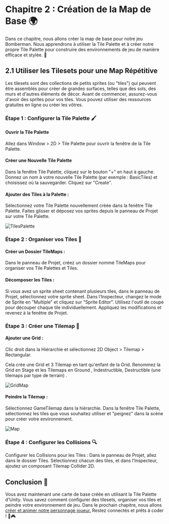 # Chapitre 2 : Création de la Map de Base 🌍
Dans ce chapitre, nous allons créer la map de base pour notre jeu Bomberman. Nous apprendrons à utiliser la Tile Palette et à créer notre propre Tile Palette pour construire des environnements de jeu de manière efficace et stylée. 🚀

## 2.1 Utiliser les Tilesets pour une Map Répétitive

Les tilesets sont des collections de petits sprites (ou "tiles") qui peuvent être assemblés pour créer de grandes surfaces, telles que des sols, des murs et d'autres éléments de décor. Avant de commencer, assurez-vous d'avoir des sprites pour vos tiles. Vous pouvez utiliser des ressources gratuites en ligne ou créer les vôtres.

### Étape 1 : Configurer la Tile Palette 🖌️

#### Ouvrir la Tile Palette 
Allez dans Window > 2D > Tile Palette pour ouvrir la fenêtre de la Tile Palette.

#### Créer une Nouvelle Tile Palette 
Dans la fenêtre Tile Palette, cliquez sur le bouton "+" en haut à gauche.
Donnez un nom à votre nouvelle Tile Palette (par exemple : BasicTiles) et choisissez où la sauvegarder.
Cliquez sur "Create".

#### Ajouter des Tiles à la Palette :
Sélectionnez votre Tile Palette nouvellement créée dans la fenêtre Tile Palette.
Faites glisser et déposez vos sprites depuis le panneau de Projet sur votre Tile Palette.

![TilesPalette](Images/TilesPalette.png)

### Étape 2 : Organiser vos Tiles 📂

#### Créer un Dossier TileMaps :
Dans le panneau de Projet, créez un dossier nommé TileMaps pour organiser vos Tile Palettes et Tiles.

#### Décomposer les Tiles :
Si vous avez un sprite sheet contenant plusieurs tiles, dans le panneau de Projet, sélectionnez votre sprite sheet.
Dans l'Inspecteur, changez le mode de Sprite en "Multiple" et cliquez sur "Sprite Editor".
Utilisez l'outil de coupe pour découper chaque tile individuellement.
Appliquez les modifications et revenez à la fenêtre de Projet.

### Étape 3 : Créer une Tilemap 🎨

#### Ajouter une Grid :
Clic droit dans la Hiérarchie et sélectionnez 2D Object > Tilemap > Rectangular.
   
Cela crée une Grid et 3 Tilemap en tant qu'enfant de la Grid.
Renommez la Grid en Stage et les Tilemaps en Ground , Indestructible, Destructible (une tilemaps par type de terrain) .

![GridMap](Images/GridMap.png)

#### Peindre la Tilemap :
Sélectionnez GameTilemap dans la hiérarchie.
Dans la fenêtre Tile Palette, sélectionnez les tiles que vous souhaitez utiliser et "peignez" dans la scène pour créer votre environnement.

![Map](Images/Map.png)

### Étape 4 : Configurer les Collisions 🔍

Configurer les Collisions pour les Tiles :
Dans le panneau de Projet, allez dans le dossier Tiles.
Sélectionnez chacun des tiles, et dans l’Inspecteur, ajoutez un composant Tilemap Collider 2D.

## Conclusion 🌟

Vous avez maintenant une carte de base créée en utilisant la Tile Palette d'Unity. Vous savez comment configurer des tilesets, organiser vos tiles et peindre votre environnement de jeu. Dans le prochain chapitre, nous allons [créer et animer notre personnage joueur.](https://github.com/g404-code-gaming/Bomberman2D/blob/main/Création-Du-Jeu/3.Personnage%20Joueur.md) Restez connectés et prêts à coder ! 🚀🎮
